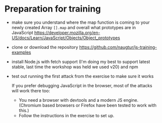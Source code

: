 # Preparation for training

- make sure you understand where the map function is coming to your newly created Array `[].map` and overall what prototypes are in JavaScript https://developer.mozilla.org/en-US/docs/Learn/JavaScript/Objects/Object_prototypes
 
- clone or download the repository https://github.com/naugtur/js-training-examples
- install Node.js with fetch support (I'm doing my best to support latest stable, last time the workshop was held we used v20) and npm
- test out running the first attack from the exercise to make sure it works
  
  If you prefer debugging JavaScript in the browser, most of the attacks will work there too:
  - You need a browser with devtools and a modern JS engine. 
    (Chromium based browsers or Firefox have been tested to work with this.)
  - Follow the instructions in the exercise to set up.
   


